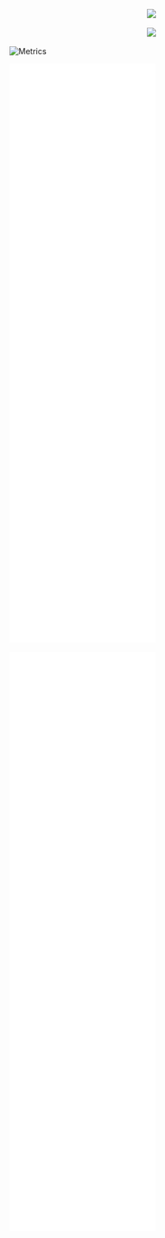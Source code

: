 <!--
**H4ckerxx44/H4ckerxx44** is a ✨ _special_ ✨ repository because its `README.md` (this file) appears on your GitHub profile.
-->

<!-- Stats card -->  
<p align="center">
  <img src="https://github-readme-stats.vercel.app/api?username=H4ckerxx44&count_private=true&show_icons=true&theme=dark"/>
</p>

<!-- Commit stats -->
<p align="center">
  <img src="https://github-readme-streak-stats.herokuapp.com/?user=H4ckerxx44&theme=dark"/>
</p>

![Metrics](https://metrics.lecoq.io/H4ckerxx44)


<!-- If you're using "master" as default branch -->
![Metrics](https://github.com/H4ckerxx44/H4ckerxx44/blob/master/github-metrics.svg)


<!-- If you're using "main" as default branch -->
![Metrics](https://github.com/H4ckerxx44/H4ckerxx44/blob/main/github-metrics.svg)
